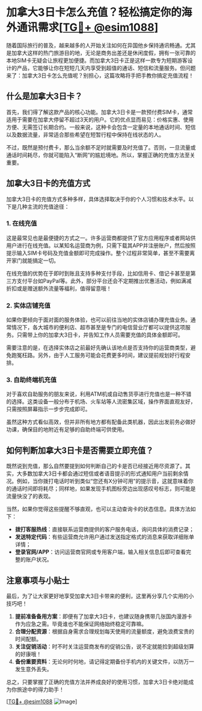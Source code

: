 # 加拿大3日卡怎么充值？轻松搞定你的海外通讯需求[[TG💪+ @esim1088](https://t.me/s/esim1088)]

随着国际旅行的普及，越来越多的人开始关注如何在异国他乡保持通讯畅通。尤其是加拿大这样的热门旅游目的地，无论是商务出差还是休闲度假，拥有一张可靠的本地SIM卡无疑会让旅程更加便捷。而加拿大3日卡正是这样一款专为短期游客设计的产品，它能够让你在短短几天内享受到超值的通话、短信和流量服务。但问题来了：加拿大3日卡怎么充值呢？别担心，这篇攻略将手把手教你搞定充值流程！

## 什么是加拿大3日卡？

首先，我们得了解这款产品的核心功能。加拿大3日卡是一款预付费SIM卡，通常适用于需要在加拿大停留不超过3天的用户。它的优点显而易见：价格实惠、使用方便、无需签订长期合约。一般来说，这种卡会包含一定量的本地通话时间、短信以及数据流量，非常适合那些希望在短暂行程中保持在线状态的人。

不过，既然是预付费卡，那么当余额不足时就需要及时充值了。否则，一旦流量或通话时间耗尽，你就可能陷入“断网”的尴尬境地。所以，掌握正确的充值方法至关重要。

## 加拿大3日卡的充值方式

加拿大3日卡的充值方式多种多样，具体选择取决于你的个人习惯和技术水平。以下是几种主流的充值途径：

### 1. 在线充值

这是最常见也是最便捷的方式之一。许多运营商都提供了官方应用程序或者网站供用户进行在线充值。以某知名运营商为例，只需下载其APP并注册账户，然后按照提示输入SIM卡号码及充值金额即可完成操作。整个过程非常简单，甚至不需要离开家门就能搞定一切。

在线充值的优势在于即时到账且支持多种支付手段，比如信用卡、借记卡甚至是第三方支付平台如PayPal等。此外，部分平台还会不定期推出优惠活动，例如满减折扣或是赠送额外流量等福利，值得留意哦！

### 2. 实体店铺充值

如果你更倾向于面对面的服务体验，也可以前往当地的实体店铺办理充值业务。通常情况下，各大城市的便利店、超市甚至是专门的电信营业厅都可以提供这项服务。只需带上你的加拿大3日卡，并告知工作人员需要充值的具体金额即可。

需要注意的是，在选择实体店之前最好先确认该地点是否支持你的运营商类型，避免跑冤枉路。另外，由于人工服务可能会花费更多时间，建议提前规划好行程安排。

### 3. 自助终端机充值

对于喜欢自助服务的朋友来说，利用ATM机或自动售货亭进行充值也是一种不错的选择。这类设备一般分布于机场、火车站等人流密集区域，操作界面直观友好，只需按照屏幕指示一步步完成即可。

虽然这种方式看似高效，但并非所有地方都有配备此类机器，因此出发前务必做好功课，确保目的地附近有足够的自助终端可供使用。

## 如何判断加拿大3日卡是否需要立即充值？

既然说到充值，那么自然要提到如何判断自己的卡是否已经接近用尽资源了。其实，大多数加拿大3日卡都会通过短信或者语音提示的形式通知用户当前剩余情况。例如，当你拨打电话时听到类似“您还有X分钟可用”的提示音，这就意味着你的通话时间即将耗尽；同样地，如果发现手机图标旁边出现感叹号标志，则可能是流量快没了的表现。

当然，如果你觉得这些提醒不够直观，也可以主动查询卡的状态信息。具体方法如下：
- **拨打客服热线**：直接联系运营商提供的客户服务电话，询问具体的消费记录；
- **发送特定代码**：有些运营商允许用户通过发送指定格式的消息来获取详细账单详情；
- **登录官网/APP**：访问运营商官网或专用客户端，输入相关信息后即可查看完整的账户状况。

## 注意事项与小贴士

最后，为了让大家更好地享受加拿大3日卡带来的便利，这里再分享几个实用的小技巧吧！

1. **提前准备备用方案**：即便有了加拿大3日卡，也建议随身携带几张国内漫游卡作为应急之需。毕竟谁也不能保证网络始终稳定可靠嘛。
2. **合理分配资源**：根据自身需求合理规划每天使用的流量额度，避免浪费宝贵的时间配额。
3. **关注促销活动**：时不时关注运营商发布的促销公告，说不定就能捡到超级划算的好康哦！
4. **备份重要资料**：无论何时何地，请记得定期备份手机内的关键文件，以防万一发生意外丢失。

总之，只要掌握了正确的充值方法并养成良好的使用习惯，加拿大3日卡绝对能成为你旅途中的得力助手！

[[TG💪+ @esim1088](https://t.me/s/esim1088) ![Image](https://i.postimg.cc/4NQfJmqS/Snipaste-2025-05-13-00-14-12.png)]